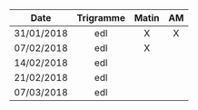 |Date | Trigramme | Matin  | AM  |
|-----|:---------:|:------:|:---:|
| 31/01/2018 | edl |   X   |  X  |
| 07/02/2018 | edl |   X   |     |
| 14/02/2018 | edl |       |     |
| 21/02/2018 | edl |       |     |
| 07/03/2018 | edl |       |     |
